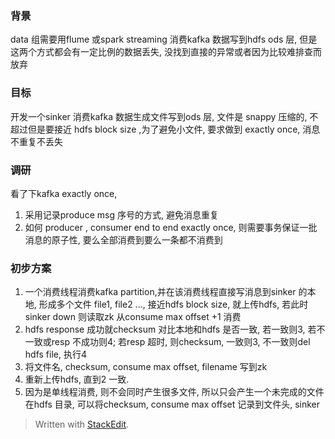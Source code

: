 ### 背景
data 组需要用flume 或spark streaming 消费kafka 数据写到hdfs ods 层, 但是这两个方式都会有一定比例的数据丢失, 没找到直接的异常或者因为比较难排查而放弃

### 目标
开发一个sinker 消费kafka 数据生成文件写到ods 层, 文件是 snappy 压缩的, 不超过但是要接近 hdfs block size ,为了避免小文件, 要求做到 exactly once, 消息不重复不丢失

### 调研
看了下kafka exactly once, 
1. 采用记录produce msg 序号的方式, 避免消息重复
2. 如何 producer , consumer end to end exactly once, 则需要事务保证一批消息的原子性, 要么全部消费到要么一条都不消费到

### 初步方案
1. 一个消费线程消费kafka partition,并在该消费线程直接写消息到sinker 的本地, 形成多个文件 file1, file2 ..., 接近hdfs block size, 就上传hdfs, 若此时sinker down 则读取zk 从consume max offset +1 消费
2. hdfs response 成功就checksum 对比本地和hdfs 是否一致, 若一致则3, 若不一致或resp 不成功则4; 若resp 超时, 则checksum, 一致则3, 不一致则del hdfs file, 执行4
3. 将文件名, checksum, consume max offset, filename 写到zk
4. 重新上传hdfs, 直到2 一致.
5. 因为是单线程消费, 则不会同时产生很多文件, 所以只会产生一个未完成的文件在hdfs 目录, 可以将checksum, consume max offset 记录到文件头, sinker 

> Written with [StackEdit](https://stackedit.io/).
<!--stackedit_data:
eyJoaXN0b3J5IjpbMTg4NzEyNzYyLDY3MDg4NTIyMSwyNDU3MT
YyNjYsMjEzODc3NDQwMCwtMTczNDYzMDEwOF19
-->